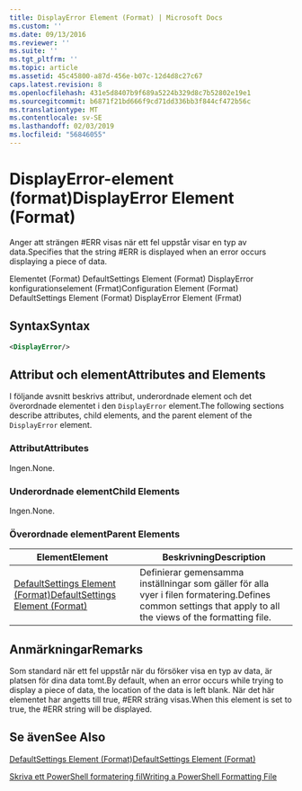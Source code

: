 ```yaml
---
title: DisplayError Element (Format) | Microsoft Docs
ms.custom: ''
ms.date: 09/13/2016
ms.reviewer: ''
ms.suite: ''
ms.tgt_pltfrm: ''
ms.topic: article
ms.assetid: 45c45800-a87d-456e-b07c-12d4d8c27c67
caps.latest.revision: 8
ms.openlocfilehash: 431e5d8407b9f689a5224b329d8c7b52802e19e1
ms.sourcegitcommit: b6871f21bd666f9cd71dd336bb3f844cf472b56c
ms.translationtype: MT
ms.contentlocale: sv-SE
ms.lasthandoff: 02/03/2019
ms.locfileid: "56846055"
---
```

# <a name="displayerror-element-format"></a><span data-ttu-id="4ce6d-102">DisplayError-element (format)</span><span class="sxs-lookup"><span data-stu-id="4ce6d-102">DisplayError Element (Format)</span></span>

<span data-ttu-id="4ce6d-103">Anger att strängen #ERR visas när ett fel uppstår visar en typ av data.</span><span class="sxs-lookup"><span data-stu-id="4ce6d-103">Specifies that the string #ERR is displayed when an error occurs displaying a piece of data.</span></span>

<span data-ttu-id="4ce6d-104">Elementet (Format) DefaultSettings Element (Format) DisplayError konfigurationselement (Frmat)</span><span class="sxs-lookup"><span data-stu-id="4ce6d-104">Configuration Element (Format) DefaultSettings Element (Format) DisplayError Element (Frmat)</span></span>

## <a name="syntax"></a><span data-ttu-id="4ce6d-105">Syntax</span><span class="sxs-lookup"><span data-stu-id="4ce6d-105">Syntax</span></span>

```xml
<DisplayError/>
```

## <a name="attributes-and-elements"></a><span data-ttu-id="4ce6d-106">Attribut och element</span><span class="sxs-lookup"><span data-stu-id="4ce6d-106">Attributes and Elements</span></span>

<span data-ttu-id="4ce6d-107">I följande avsnitt beskrivs attribut, underordnade element och det överordnade elementet i den `DisplayError` element.</span><span class="sxs-lookup"><span data-stu-id="4ce6d-107">The following sections describe attributes, child elements, and the parent element of the `DisplayError` element.</span></span>

### <a name="attributes"></a><span data-ttu-id="4ce6d-108">Attribut</span><span class="sxs-lookup"><span data-stu-id="4ce6d-108">Attributes</span></span>

<span data-ttu-id="4ce6d-109">Ingen.</span><span class="sxs-lookup"><span data-stu-id="4ce6d-109">None.</span></span>

### <a name="child-elements"></a><span data-ttu-id="4ce6d-110">Underordnade element</span><span class="sxs-lookup"><span data-stu-id="4ce6d-110">Child Elements</span></span>

<span data-ttu-id="4ce6d-111">Ingen.</span><span class="sxs-lookup"><span data-stu-id="4ce6d-111">None.</span></span>

### <a name="parent-elements"></a><span data-ttu-id="4ce6d-112">Överordnade element</span><span class="sxs-lookup"><span data-stu-id="4ce6d-112">Parent Elements</span></span>

|<span data-ttu-id="4ce6d-113">Element</span><span class="sxs-lookup"><span data-stu-id="4ce6d-113">Element</span></span>|<span data-ttu-id="4ce6d-114">Beskrivning</span><span class="sxs-lookup"><span data-stu-id="4ce6d-114">Description</span></span>|
|-------------|-----------------|
|[<span data-ttu-id="4ce6d-115">DefaultSettings Element (Format)</span><span class="sxs-lookup"><span data-stu-id="4ce6d-115">DefaultSettings Element (Format)</span></span>](./defaultsettings-element-format.md)|<span data-ttu-id="4ce6d-116">Definierar gemensamma inställningar som gäller för alla vyer i filen formatering.</span><span class="sxs-lookup"><span data-stu-id="4ce6d-116">Defines common settings that apply to all the views of the formatting file.</span></span>|

## <a name="remarks"></a><span data-ttu-id="4ce6d-117">Anmärkningar</span><span class="sxs-lookup"><span data-stu-id="4ce6d-117">Remarks</span></span>

<span data-ttu-id="4ce6d-118">Som standard när ett fel uppstår när du försöker visa en typ av data, är platsen för dina data tomt.</span><span class="sxs-lookup"><span data-stu-id="4ce6d-118">By default, when an error occurs while trying to display a piece of data, the location of the data is left blank.</span></span> <span data-ttu-id="4ce6d-119">När det här elementet har angetts till true, #ERR sträng visas.</span><span class="sxs-lookup"><span data-stu-id="4ce6d-119">When this element is set to true, the #ERR string will be displayed.</span></span>

## <a name="see-also"></a><span data-ttu-id="4ce6d-120">Se även</span><span class="sxs-lookup"><span data-stu-id="4ce6d-120">See Also</span></span>

[<span data-ttu-id="4ce6d-121">DefaultSettings Element (Format)</span><span class="sxs-lookup"><span data-stu-id="4ce6d-121">DefaultSettings Element (Format)</span></span>](./defaultsettings-element-format.md)

[<span data-ttu-id="4ce6d-122">Skriva ett PowerShell formatering fil</span><span class="sxs-lookup"><span data-stu-id="4ce6d-122">Writing a PowerShell Formatting File</span></span>](./writing-a-powershell-formatting-file.md)
